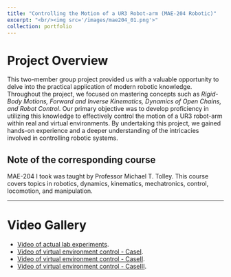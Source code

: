 ```yaml
---
title: "Controlling the Motion of a UR3 Robot-arm (MAE-204 Robotic)"
excerpt: "<br/><img src='/images/mae204_01.png'>"
collection: portfolio
---
```


# Project Overview

This two-member group project provided us with a valuable opportunity to delve into the practical application of modern robotic knowledge. Throughout the project, we focused on mastering concepts such as *Rigid-Body Motions, Forward and Inverse Kinematics, Dynamics of Open Chains, and Robot Control*. Our primary objective was to develop proficiency in utilizing this knowledge to effectively control the motion of a UR3 robot-arm within real and virtual environments. By undertaking this project, we gained hands-on experience and a deeper understanding of the intricacies involved in controlling robotic systems.

## Note of the corresponding course

MAE-204 I took was taught by Professor Michael T. Tolley. This course covers topics in robotics, dynamics, kinematics, mechatronics, control, locomotion, and manipulation.

***

# Video Gallery

* [Video of actual lab experiments](https://youtube.com/shorts/Fn-XoVU6Rbc).
* [Video of virtual environment control - CaseI](https://youtu.be/e6UoJgc4KDk).
* [Video of virtual environment control - CaseII](https://youtu.be/e6UoJgc4KDk).
* [Video of virtual environment control - CaseIII](https://youtu.be/O20FujifXaI).

